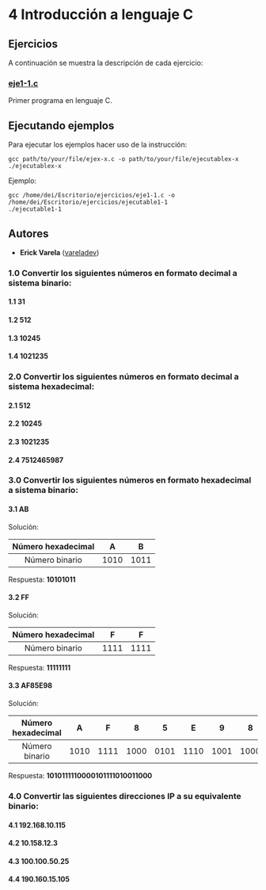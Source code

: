 # 4 Introducción a lenguaje C

## Ejercicios

A continuación se muestra la descripción de cada ejercicio:

### [eje1-1.c](eje4-1.c)

Primer programa en lenguaje C.

## Ejecutando ejemplos

Para ejecutar los ejemplos hacer uso de la instrucción:

```
gcc path/to/your/file/ejex-x.c -o path/to/your/file/ejecutablex-x
./ejecutablex-x
```

Ejemplo:

```
gcc /home/dei/Escritorio/ejercicios/eje1-1.c -o /home/dei/Escritorio/ejercicios/ejecutable1-1
./ejecutable1-1
```

## Autores

* **Erick Varela** ([vareladev](https://github.com/vareladev/))


###  1.0 Convertir los siguientes números en formato decimal a sistema binario:
#### 1.1 31
#### 1.2 512
#### 1.3 10245
#### 1.4 1021235

### 2.0 Convertir los siguientes números en formato decimal a sistema hexadecimal:
#### 2.1 512
#### 2.2 10245
#### 2.3 1021235
#### 2.4 7512465987

### 3.0 Convertir los siguientes números en formato hexadecimal a sistema binario:
#### 3.1 AB

Solución:

|Número hexadecimal|A|B|
|:---:|:---:|:---:|
|Número binario|1010|1011|

Respuesta: **10101011**

#### 3.2 FF

Solución:

|Número hexadecimal|F|F|
|:---:|:---:|:---:|
|Número binario|1111|1111|

Respuesta: **11111111**

#### 3.3 AF85E98

Solución:

|Número hexadecimal|A|F|8|5|E|9|8|
|:---:|:---:|:---:|:---:|:---:|:---:|:---:|:---:|
|Número binario|1010|1111|1000|0101|1110|1001|1000|

Respuesta: **1010111110000101111010011000**


### 4.0 Convertir las siguientes direcciones IP a su equivalente binario:
#### 4.1 192.168.10.115
#### 4.2 10.158.12.3
#### 4.3 100.100.50.25
#### 4.4 190.160.15.105


